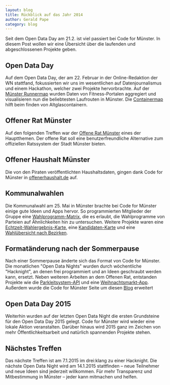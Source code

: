 ```yaml
---
layout: blog
title: Rückblick auf das Jahr 2014
author: Gerald Pape
category: blog
---
```

Seit dem Open Data Day am 21.2. ist viel passiert bei Code for Münster. In diesem Post wollen wir eine Übersicht über die laufenden und abgeschlossenen Projekte geben.

## Open Data Day
Auf dem Open Data Day, der am 22. Februar in der Online-Redaktion der WN stattfand, fokussierten wir uns im wesentlichen auf Datenjournalismus und einem Hackathon, welcher zwei Projekte hervorbrachte. Auf der [Münster Runnermap](http://codeformuenster.org/muenster-runnermap/) wurden Daten von Fitness-Portalen aggregiert und visualisieren nun die beliebtesten Laufrouten in Münster. Die [Containermap](http://codeformuenster.org/containermap/) hilft beim finden von Altglascontainern.

## Offener Rat Münster
Auf den folgenden Treffen war der [Offene Rat Münster](http://rat.codeformuenster.org/) eines der Hauptthemen. Der offene Rat soll eine benutzerfreundliche Alternative zum offiziellen Ratssystem der Stadt Münster bieten. 

## Offener Haushalt Münster
Die von den Piraten veröffentlichten Haushaltsdaten, gingen dank Code for Münster in [offenerhaushalt.de](http://offenerhaushalt.de/haushalt/muenster/) auf.

## Kommunalwahlen
Die Kommunalwahl am 25. Mai in Münster brachte bei Code for Münster einige gute Ideen und Apps hervor. 
So programmierten Mitglieder der Gruppe eine [Wahlprogramm-Matrix](http://codeformuenster.org/wahlprogramm-matrix/), die es erlaubt, die Wahlprogramme von Parteien auf Ähnlichkeiten hin zu untersuchen. 
Weitere Projekte waren eine [Echtzeit-Wahlergebnis-Karte](http://codeformuenster.org/wahlkarte/), eine [Kandidaten-Karte](http://codeformuenster.org/kandidatenliste/) und eine [Wahlübersicht nach Bezirken](http://codeformuenster.org/wahlen/).

## Formatänderung nach der Sommerpause
Nach einer Sommerpause änderte sich das Format von Code for Münster. 
Die monatlichen "Open Data Nights" wurden durch wöchentliche "Hacknight", an denen frei programmiert und an Ideen geschraubt werden kann, ersetzt. 
Neben weiteren Arbeiten an dem Offenen Rat, entstanden Projekte wie die [Parkleitsystem-API](https://github.com/codeformuenster/parkleitsystem-api) und eine [Weihnachtsmarkt-App](http://codeformuenster.org/weihnachtsmarkt/). 
Außerdem wurde die Code for Münster Seite um diesen [Blog](http://codeformuenster.org/blog/) erweitert 

## Open Data Day 2015
Weiterhin wurden auf der letzten Open Data Night die ersten Grundsteine für den Open Data Day 2015 gelegt. 
Code for Münster wird wieder eine lokale Aktion veranstalten. Darüber hinaus wird 2015 ganz im Zeichen von mehr Öffentlichkeitsarbeit und natürlich spannenden Projekte stehen.

## Nächstes Treffen
Das nächste Treffen ist am 7.1.2015 im drei:klang zu einer Hacknight. 
Die nächste Open Data Night wird am 14.1.2015 stattfinden – neue Teilnehmer und neue Ideen sind jederzeit willkommen. Für mehr Transparenz und Mitbestimmung in Münster – jeder kann mitmachen und helfen.
